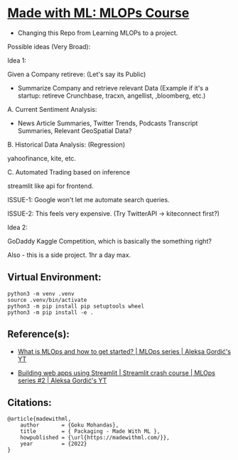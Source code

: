 # [Made with ML: MLOPs Course](https://madewithml.com/courses/mlops)


- Changing this Repo from Learning MLOPs to a project.

Possible ideas (Very Broad):

Idea 1:

Given a Company retireve: (Let's say its Public)

- Summarize Company and retrieve relevant Data (Example if it's a startup: retireve Crunchbase, tracxn, angellist, ,bloomberg, etc.)

A. Current Sentiment Analysis:

- News Article Summaries, Twitter Trends, Podcasts Transcript Summaries, Relevant GeoSpatial Data?

B. Historical Data Analysis: (Regression)

yahoofinance, kite, etc.

C. Automated Trading based on inference


streamlit like api for frontend.


ISSUE-1: Google won't let me automate search queries.

ISSUE-2: This feels very expensive. (Try TwitterAPI -> kiteconnect first?)

Idea 2:

GoDaddy Kaggle Competition, which is basically the something right?

Also - this is a side project. 1hr a day max.

## Virtual Environment:

```shell
python3 -m venv .venv
source .venv/bin/activate
python3 -m pip install pip setuptools wheel
python3 -m pip install -e .
```

## Reference(s):

- [What is MLOps and how to get started? | MLOps series | Aleksa Gordić's YT](https://www.youtube.com/watch?v=LdLFJUlPa4Y&t=1510s)

- [Building web apps using Streamlit | Streamlit crash course | MLOps series #2 | Aleksa Gordić's YT](https://www.youtube.com/watch?v=3YGBqEt4rRE)


## Citations:

```
@article{madewithml,
    author       = {Goku Mohandas},
    title        = { Packaging - Made With ML },
    howpublished = {\url{https://madewithml.com/}},
    year         = {2022}
}
```
